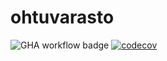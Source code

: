 # ohtuvarasto

![GHA workflow badge](https://github.com/KilpiV/ohtuvarasto/workflows/CI/badge.svg) [![codecov](https://codecov.io/gh/KilpiV/ohtuvarasto/branch/main/graph/badge.svg?token=IS55LKBBXN)](https://codecov.io/gh/KilpiV/ohtuvarasto)
